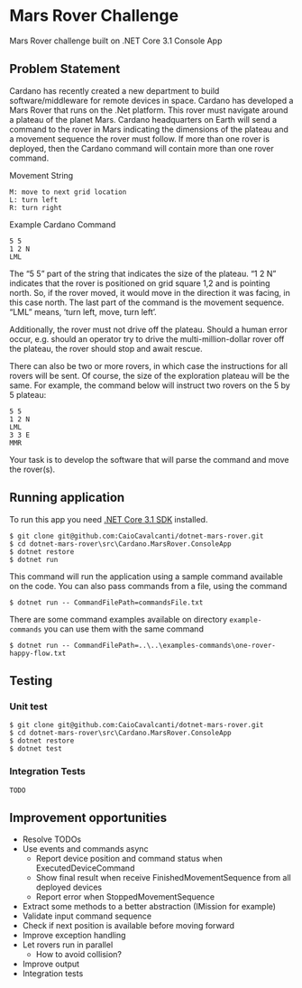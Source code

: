 # Mars Rover Challenge
Mars Rover challenge built on .NET Core 3.1 Console App

## Problem Statement
Cardano has recently created a new department to build software/middleware for remote devices in space. Cardano has developed a Mars Rover that runs on the .Net platform. This rover must navigate around a plateau of the planet Mars. Cardano headquarters on Earth will send a command to the rover in Mars indicating the dimensions of the plateau and a movement sequence the rover must follow. If more than one rover is deployed, then the Cardano command will contain more than one rover command.

Movement String 
```
M: move to next grid location
L: turn left
R: turn right 
```

Example Cardano Command
```
5 5
1 2 N
LML
```

The “5 5” part of the string that indicates the size of the plateau.  “1 2 N” indicates that the rover is positioned on grid square 1,2 and is pointing north.  So, if the rover moved, it would move in the direction it was facing, in this case north.  The last part of the command is the movement sequence.  “LML” means, ‘turn left, move, turn left’.

Additionally, the rover must not drive off the plateau. Should a human error occur, e.g. should an operator try to drive the multi-million-dollar rover off the plateau, the rover should stop and await rescue.  

There can also be two or more rovers, in which case the instructions for all rovers will be sent.  Of course, the size of the exploration plateau will be the same.  For example, the command below will instruct two rovers on the 5 by 5 plateau:
```
5 5
1 2 N
LML
3 3 E
MMR
```

Your task is to develop the software that will parse the command and move the rover(s).


## Running application
To run this app you need [.NET Core 3.1 SDK](https://dotnet.microsoft.com/download/dotnet-core/3.1) installed.


```
$ git clone git@github.com:CaioCavalcanti/dotnet-mars-rover.git
$ cd dotnet-mars-rover\src\Cardano.MarsRover.ConsoleApp
$ dotnet restore
$ dotnet run
```

This command will run the application using a sample command available on the code. You can also pass commands from a file, using the command
```
$ dotnet run -- CommandFilePath=commandsFile.txt
```

There are some command examples available on directory `example-commands` you can use them with the same command
```
$ dotnet run -- CommandFilePath=..\..\examples-commands\one-rover-happy-flow.txt
```

## Testing
### Unit test
```
$ git clone git@github.com:CaioCavalcanti/dotnet-mars-rover.git
$ cd dotnet-mars-rover\src\Cardano.MarsRover.ConsoleApp
$ dotnet restore
$ dotnet test
```

### Integration Tests
`TODO`

## Improvement opportunities
- Resolve TODOs
- Use events and commands async 
    - Report device position and command status when ExecutedDeviceCommand
    - Show final result when receive FinishedMovementSequence from all deployed devices
    - Report error when StoppedMovementSequence
- Extract some methods to a better abstraction (IMission for example)
- Validate input command sequence
- Check if next position is available before moving forward
- Improve exception handling
- Let rovers run in parallel
    - How to avoid collision?
- Improve output
- Integration tests